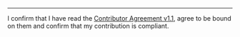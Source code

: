 

______________________________________
I confirm that I have read the [Contributor Agreement v1.1](https://github.com/ORG_NAME_GITHUB/PROJECT_NAME_GITHUB/blob/main/.github/Contributor%20Agreement.txt), agree to be bound on them and confirm that my contribution is compliant.
